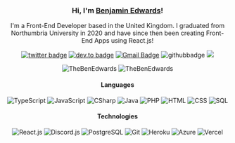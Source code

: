 <div align="center">

### Hi, I'm <a href="https://www.linkedin.com/in/thebenedwards60/">Benjamin Edwards</a>!

I'm a Front-End Developer based in the United Kingdom. I graduated from Northumbria University in 2020 and have since then been creating Front-End Apps using React.js!

[![twitter badge](https://img.shields.io/badge/-@Edwards_Ben60-%231FA1F1?style=flat&logo=twitter&logoColor=white)](https://twitter.com/Edwards_Ben60)
[![dev.to badge](https://img.shields.io/badge/-thebenedwards60-%230177B5?style=flat&logo=linkedin)](https://www.linkedin.com/in/thebenedwards60)
[![Gmail Badge](https://img.shields.io/badge/-Gmail-c14438?style=flat-square&logo=Gmail&logoColor=white&link=mailto:benji.edwards60@gmail.com)](mailto:benji.edwards60@gmail.com)
![githubbadge](https://img.shields.io/github/followers/TheBenEdwards?style=social)
![](https://komarev.com/ghpvc/?username=TheBenEdwards&color=brightgreen&style=flat)

<img src="https://github-readme-stats.vercel.app/api?username=TheBenEdwards&hide_title=true&hide_border=true&show_icons=true&include_all_commits=true&count_private=true&bg_color=30,e96443,904e95&text_color=fff" alt="TheBenEdwards" />
    
<img src="https://github-readme-stats.vercel.app/api/top-langs/?username=TheBenEdwards&hide_title=true&hide_border=true&layout=compact&langs_count=10&bg_color=30,e96443,904e95&text_color=fff" alt="TheBenEdwards" />

#### Languages
![TypeScript](https://img.shields.io/badge/-TypeScript-fff?&logo=TypeScript&logoColor=blue)
![JavaScript](https://img.shields.io/badge/-JavaScript-fff?&logo=JavaScript&logoColor=yellow)
![CSharp](https://img.shields.io/badge/-CSharp-fff?&logo=c-sharp&logoColor=blue)
![Java](https://img.shields.io/badge/-Java-fff?&logo=Java&logoColor=red)
![PHP](https://img.shields.io/badge/-PHP-fff?&logo=PHP&logoColor=purple)
![HTML](https://img.shields.io/badge/-HTML-fff?&logo=HTML5&logoColor=blue)
![CSS](https://img.shields.io/badge/-CSS-fff?&logo=CSS3&logoColor=blue)
![SQL](https://img.shields.io/badge/-SQL-fff?style=flat&logo=Microsoft-SQL-Server&logoColor=blue)

#### Technologies
![React.js](https://img.shields.io/badge/-React-fff?style=flat&logo=react&logoColor=blue)
![Discord.js](https://img.shields.io/badge/-Discord-fff?style=flat&logo=discord&logoColor=blurple)
![PostgreSQL](https://img.shields.io/badge/-PostgreSQL-fff?style=flat&logo=postgresql&logoColor=blue)
![Git](https://img.shields.io/badge/-Git-fff?style=flat&logo=git&logoColor=red)
![Heroku](https://img.shields.io/badge/-Heroku-fff?style=flat&logo=heroku&logoColor=purple)
![Azure](https://img.shields.io/badge/-Azure-fff?style=flat&logo=microsoftazure&logoColor=blue)
![Vercel](https://img.shields.io/badge/-Vercel-fff?style=flat&logo=vercel&logoColor=black)

</div>